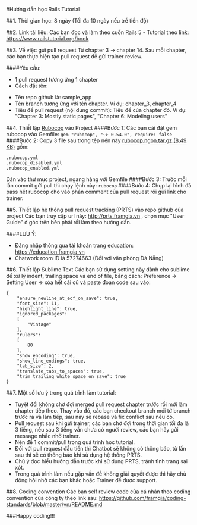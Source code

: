 #Hướng dẫn học Rails Tutorial

##1. Thời gian học:
8 ngày (Tối đa 10 ngày nếu trễ tiến độ)

##2. Link tài liệu:
Các bạn đọc và làm theo cuốn Rails 5 - Tutorial theo link: https://www.railstutorial.org/book

##3. Về việc gửi pull request
Từ chapter 3 -> chapter 14. Sau mỗi chapter, các bạn thực hiện tạo pull request để gửi trainer review.

####Yêu cầu:
- 1 pull request tương ứng 1 chapter
- Cách đặt tên:
 + Tên repo github là: sample_app
 + Tên branch tương ứng với tên chapter. Ví dụ: chapter_3, chapter_4
 + Tiêu đề pull request (nội dung commit): Tiêu đề của chapter đó.
	Ví dụ: "Chapter 3: Mostly static pages", "Chapter 6: Modeling users"

##4. Thiết lập [Rubocop](https://github.com/rubocop-hq/rubocop) vào Project
####Bước 1: Các bạn cài đặt gem rubocop vào Gemfile:
```gem "rubocop", "~> 0.54.0", require: false```
####Bước 2: Copy 3 file sau trong tệp nén này [rubocop.ngon.tar.gz (8.49 KB)](https://github.com/framgia/Training-Guideline/blob/master/Rails/rubocop.ngon.tar.gz) gồm:
```
.rubocop.yml
.rubocop_disabled.yml
.rubocop_enabled.yml
```
Dán vào thư mục project, ngang hàng với Gemfile
####Bước 3: Trước mỗi lần commit gửi pull thì chạy lệnh này: ```rubocop```
####Bước 4: Chụp lại hình đã pass hết rubocop cho vào phần comment của pull request rồi gửi link cho trainer.

##5. Thiết lập hệ thống pull request tracking (PRTS) vào repo github của project
Các bạn truy cập url này: http://prts.framgia.vn , chọn mục "User Guide" ở góc trên bên phải rồi làm theo hướng dẫn.

####LƯU Ý:
- Đăng nhập thông qua tài khoản trang education: https://education.framgia.vn
- Chatwork room ID là 57274663 (Đối với văn phòng Đà Nẵng)

##6. Thiết lập Sublime Text
Các bạn sử dụng setting này dành cho sublime để xử lý indent, trailing space và end of file, bằng cách:
Preference -> Setting User -> xóa hết cái cũ và paste đoạn code sau vào:
```
{
	"ensure_newline_at_eof_on_save": true,
	"font_size": 11,
	"highlight_line": true,
	"ignored_packages":
	[
		"Vintage"
	],
	"rulers":
	[
		80
	],
	"show_encoding": true,
	"show_line_endings": true,
	"tab_size": 2,
	"translate_tabs_to_spaces": true,
	"trim_trailing_white_space_on_save": true
}
```
##7. Một số lưu ý trong quá trình làm tutorial:
- Tuyệt đối không chờ đợi merged pull request chapter trước rồi mới làm chapter tiếp theo. Thay vào đó, các bạn checkout branch mới từ branch trước ra và làm tiếp, sau này sẽ rebase và fix conflict sau nếu có.
- Pull request sau khi gửi trainer, các bạn chờ đợi trong thời gian tối đa là 3 tiếng, nếu sau 3 tiếng vẫn chưa có người review, các bạn hãy gửi message nhắc nhở trainer.
- Nên để 1 commit/pull trong quá trình học tutorial.
- Đối với pull request đầu tiên thì Chatbot sẽ không có thông báo, từ lần sau thì sẽ có thông báo khi sử dụng hệ thống PRTS.
- Chú ý đọc hiểu hướng dẫn trước khi sử dụng PRTS, tránh tình trạng sai xót.
- Trong quá trình làm nếu gặp vấn đề không giải quyết được thì hãy chủ động hỏi nhờ các bạn khác hoặc Trainer để được support.

##8. Coding convention
Các bạn self review code của cá nhân theo coding convention của công ty theo link sau:
https://github.com/framgia/coding-standards/blob/master/vn/README.md

###Happy coding!!!
